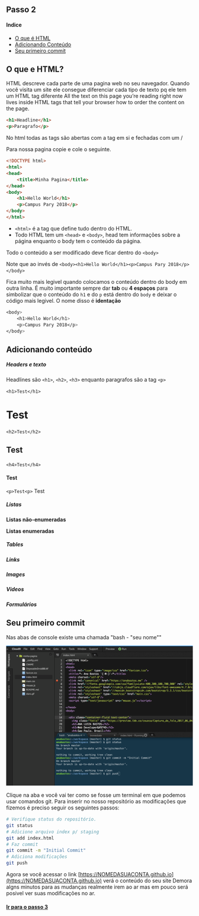 ## Passo 2

#### Indice
* [O que é HTML](#O-que-e-HTML?)
* [Adicionando Conteúdo](#adicionando-conteudo)
* [Seu primeiro commit](#seu-primeiro-commit)

## O que e HTML?

HTML descreve cada parte de uma pagina web no seu navegador.
Quando você visita um site ele consegue diferenciar cada tipo de texto pq ele tem um HTML tag diferente
All the text on this page you’re reading right now lives inside HTML tags that tell your browser how to order the content on the page. 

```html
<h1>Headline</h1>
<p>Paragrafo</p>
```

No html todas as tags são abertas com a tag em si e fechadas com um / 

Para nossa pagina copie e cole o seguinte.

```html
<!DOCTYPE html>
<html>
<head>
    <title>Minha Pagina</title>
</head>
<body>
    <h1>Hello World</h1>
    <p>Campus Pary 2018</p>
</body>
</html>
```

- `<html>` é a tag que define tudo dentro do HTML.
- Todo HTML tem um `<head>` e `<body>`, head tem informações sobre a página enquanto o body tem o conteúdo da página.

Todo o conteúdo a ser modificado deve ficar dentro do `<body>`

Note que ao invés de 
`<body><h1>Hello World</h1><p>Campus Pary 2018</p></body>`

Fica muito mais legivel quando colocamos o conteúdo dentro do body  em outra linha.
É muito importante sempre dar **tab** ou **4 espaços** para simbolizar que o conteúdo do `h1` e do `p` está dentro do `body` e deixar o código mais legivel. O nome disso é **identação**

```css
<body>
    <h1>Hello World</h1>
    <p>Campus Pary 2018</p>
</body>
```

## Adicionando conteúdo

##### Headers e texto

Headlines são `<h1>`, `<h2>`, `<h3>` enquanto paragrafos são a tag `<p>`

`<h1>Test</h1>`
# Test

`<h2>Test</h2>`
## Test

`<h4>Test</h4>`
#### Test

`<p>Test<p>`
Test

##### Listas

**Listas não-enumeradas**

**Listas enumeradas**

##### Tables
##### Links
##### Images
##### Videos
##### Formulários


## Seu primeiro commit

Nas abas de console existe uma chamada "bash - "seu nome""

![Usando o bash do c9](imgs/cap2-git.png)

Clique na aba e você vai ter como se fosse um terminal em que podemos usar comandos git.
Para inserir no nosso repositório as modificações que fizemos é preciso seguir os seguintes passos:
```bash
# Verifique status do repositório.
git status
# Adicione arquivo index p/ staging
git add index.html
# Faz commit
git commit -m "Initial Commit"
# Adiciona modificações
git push
```

Agora se você acessar o link [https://NOMEDASUACONTA.github.io](https://NOMEDASUACONTA.github.io) verá o conteúdo do seu site
Demora algns minutos para as mudanças realmente irem ao ar mas em pouco será posivel ver suas modificações no ar.

#### [Ir para o passo 3](chapter3.md)